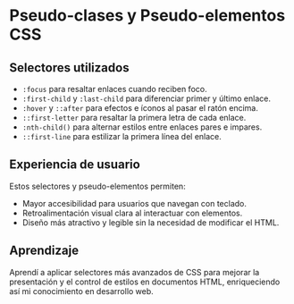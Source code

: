 # Pseudo-clases y Pseudo-elementos CSS

## Selectores utilizados
- `:focus` para resaltar enlaces cuando reciben foco.
- `:first-child` y `:last-child` para diferenciar primer y último enlace.
- `:hover` y `::after` para efectos e íconos al pasar el ratón encima.
- `::first-letter` para resaltar la primera letra de cada enlace.
- `:nth-child()` para alternar estilos entre enlaces pares e impares.
- `::first-line` para estilizar la primera línea del enlace.

## Experiencia de usuario
Estos selectores y pseudo-elementos permiten:
- Mayor accesibilidad para usuarios que navegan con teclado.
- Retroalimentación visual clara al interactuar con elementos.
- Diseño más atractivo y legible sin la necesidad de modificar el HTML.

## Aprendizaje
Aprendí a aplicar selectores más avanzados de CSS para mejorar la presentación y el control de estilos en documentos HTML, enriqueciendo así mi conocimiento en desarrollo web.
